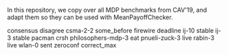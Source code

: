 In this repository, we copy over all MDP benchmarks from CAV'19, 
and adapt them so they can be used with MeanPayoffChecker.

consensus                disagree
csma-2-2                 some_before
firewire                 deadline
ij-10                    stable
ij-3                     stable
pacman                   crsh
philosophers-mdp-3       eat
pnueli-zuck-3            live
rabin-3                  live
wlan-0                   sent
zeroconf                 correct_max